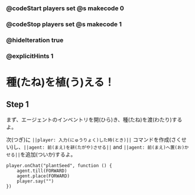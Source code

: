### @codeStart players set @s makecode 0
### @codeStop players set @s makecode 1

### @hideIteration true 
### @explicitHints 1


# 種(たね)を植(う)える！
<!-- # Plant a Seed! -->

## Step 1
まず、エージェントのインベントリを開(ひら)き、種(たね)を渡(わたり)するよ。<br>

次(つぎ)に ``||player: 入力(にゅうりょく)した時(とき)||`` コマンドを作成(さくせい)し、``||agent: 前(まえ)を耕(たがや)させる||`` and ``||agent: 前(まえ)へ置(お)かせる||``を追加(ついか)するよ。

<!-- First, interact with the Agent to open its inventory and give it the seeds. 
Then create ``||player:チャットコマンド||`` command and add ``||agent: till forward||`` and ``||agent: place forward||``.  -->

```ghost
player.onChat("plantSeed", function () {
    agent.till(FORWARD)
    agent.place(FORWARD)
    player.say("")
})
```
